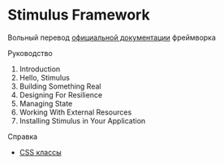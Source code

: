 # Stimulus Framework

Вольный перевод [официальной документации](https://stimulus.hotwired.dev/handbook/introduction) фреймворка

Руководство

1. Introduction
2. Hello, Stimulus
3. Building Something Real
4. Designing For Resilience
5. Managing State
6. Working With External Resources
7. Installing Stimulus in Your Application

Справка

* [CSS классы](css_classes.md)
